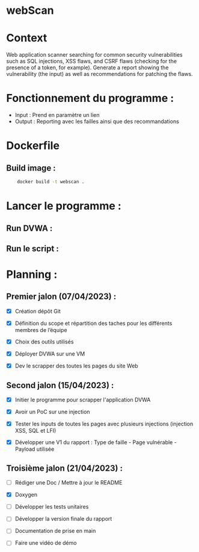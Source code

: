 # webScan

# Context

Web application scanner searching for common security vulnerabilities such as SQL injections, XSS flaws, and CSRF flaws (checking for the presence of a token, for example). Generate a report showing the vulnerability (the input) as well as recommendations for patching the flaws.

# Fonctionnement du programme : 
- Input : Prend en paramètre un lien
- Output : Reporting avec les failles ainsi que des recommandations 

# Dockerfile

## Build image :
```bash
    docker build -t webscan .
```

# Lancer le programme : 
## Run DVWA : 
## Run le script : 


# Planning : 

## Premier jalon (07/04/2023) :  

* [x] Création dépôt Git 

* [x] Définition du scope et répartition des taches pour les différents membres de l’équipe 

* [x] Choix des outils utilisés

* [x] Déployer DVWA sur une VM

* [x] Dev le scrapper des toutes les pages du site Web

## Second jalon (15/04/2023) :  

* [x] Initier le programme pour scrapper l'application DVWA

* [x] Avoir un PoC sur une injection 

* [x] Tester les inputs de toutes les pages avec plusieurs injections (injection XSS, SQL et LFI)

* [x] Développer une V1 du rapport : Type de faille - Page vulnérable - Payload utilisée

## Troisième jalon (21/04/2023) : 

* [ ] Rédiger une Doc / Mettre à jour le README

* [x] Doxygen

* [ ] Développer les tests unitaires

* [ ] Développer la version finale du rapport

* [ ] Documentation de prise en main

* [ ] Faire une vidéo de démo
